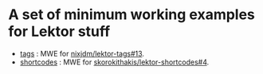 A set of minimum working examples for Lektor stuff
==================================================

- [tags](https://github.com/paternal/lektor-mwe/tree/tags) : MWE for [nixjdm/lektor-tags#13](https://github.com/nixjdm/lektor-tags/issues/13).
- [shortcodes](https://github.com/paternal/lektor-mwe/tree/shortcodes) : MWE for [skorokithakis/lektor-shortcodes#4](https://github.com/skorokithakis/lektor-shortcodes/issues/4).
